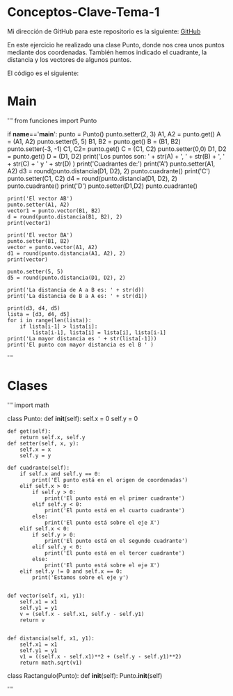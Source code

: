 # Conceptos-Clave-Tema-1
Mi dirección de GitHub para este repositorio es la siguiente: [GitHub](https://github.com/andmansim/Conceptos-Clave-Tema-1.git)

En este ejercicio he realizado una clase Punto, donde nos crea unos puntos mediante dos coordenadas. También hemos indicado el cuadrante, la distancia y los vectores de algunos puntos.

El código es el siguiente:
# Main
'''
from funciones import Punto

if __name__=='__main__':
    punto = Punto()
    punto.setter(2, 3)
    A1, A2 = punto.get()
    A = (A1, A2)
    punto.setter(5, 5)
    B1, B2 = punto.get()
    B = (B1, B2)
    punto.setter(-3, -1)
    C1, C2= punto.get()
    C = (C1, C2)
    punto.setter(0,0)
    D1, D2 = punto.get()
    D = (D1, D2)
    print('Los puntos son: ' + str(A) + ', ' + str(B) + ', ' + str(C) + ' y ' + str(D) )
    print('Cuadrantes de:')
    print('A')
    punto.setter(A1, A2)
    d3 = round(punto.distancia(D1, D2), 2)
    punto.cuadrante()
    print('C')
    punto.setter(C1, C2)
    d4 = round(punto.distancia(D1, D2), 2)
    punto.cuadrante()
    print('D')
    punto.setter(D1,D2)
    punto.cuadrante()
    
    print('El vector AB')
    punto.setter(A1, A2)
    vector1 = punto.vector(B1, B2)
    d = round(punto.distancia(B1, B2), 2)
    print(vector1)
    
    print('El vector BA')
    punto.setter(B1, B2)
    vector = punto.vector(A1, A2)
    d1 = round(punto.distancia(A1, A2), 2)
    print(vector)
    
    punto.setter(5, 5)
    d5 = round(punto.distancia(D1, D2), 2)
    
    print('La distancia de A a B es: ' + str(d))
    print('La distancia de B a A es: ' + str(d1))
    
    print(d3, d4, d5)
    lista = [d3, d4, d5]
    for i in range(len(lista)):
        if lista[i-1] > lista[i]:
            lista[i-1], lista[i] = lista[i], lista[i-1]
    print('La mayor distancia es ' + str(lista[-1]))
    print('El punto con mayor distancia es el B ' )
    
'''

# Clases

'''
import math

class Punto:
    def __init__(self):
        self.x = 0
        self.y = 0
       
    def get(self):
        return self.x, self.y
    def setter(self, x, y):
        self.x = x
        self.y = y
        
    def cuadrante(self):
        if self.x and self.y == 0:
            print('El punto está en el origen de coordenadas')
        elif self.x > 0:
            if self.y > 0:
                print('El punto está en el primer cuadrante')
            elif self.y < 0:
                print('El punto está en el cuarto cuadrante')
            else:
                print('El punto está sobre el eje X')
        elif self.x < 0:
            if self.y > 0:
                print('El punto está en el segundo cuadrante')
            elif self.y < 0:
                print('El punto está en el tercer cuadrante')
            else:
                print('El punto está sobre el eje X')
        elif self.y != 0 and self.x == 0:
            print('Estamos sobre el eje y')
        
    
    def vector(self, x1, y1):
        self.x1 = x1
        self.y1 = y1
        v = (self.x - self.x1, self.y - self.y1)
        return v
        
    
    def distancia(self, x1, y1):
        self.x1 = x1
        self.y1 = y1
        v1 = ((self.x - self.x1)**2 + (self.y - self.y1)**2)
        return math.sqrt(v1)
    

class Ractangulo(Punto):
    def __init__(self):
        Punto.__init__(self)
        
'''
